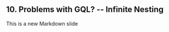 ##  10. Problems with GQL? -- Infinite Nesting <!-- .element: data-theme="ka-content" -->

This is a new Markdown slide

